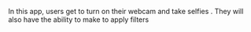 In this app, users get to turn on their webcam and take selfies 
. They will also have the ability to make to apply filters